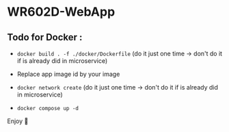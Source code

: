 # WR602D-WebApp

## Todo for Docker :

- ```docker build . -f ./docker/Dockerfile``` (do it just one time -> don't do it if is already did in microservice)

- Replace app image id by your image

- ```docker network create``` (do it just one time -> don't do it if is already did in microservice)

- ```docker compose up -d```

Enjoy 🎉